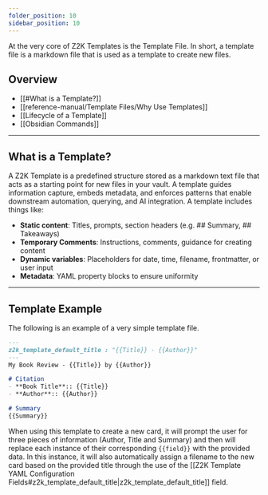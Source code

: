 ```yaml
---
folder_position: 10
sidebar_position: 10
---
```

At the very core of Z2K Templates is the Template File. In short, a template file is a markdown file that is used as a template to create new files. 

## Overview
- [[#What is a Template?]]
- [[reference-manual/Template Files/Why Use Templates]]
- [[Lifecycle of a Template]]
- [[Obsidian Commands]]

---
## What is a Template?
A Z2K Template is a predefined structure stored as a markdown text file that acts as a starting point for new files in your vault. A template guides information capture, embeds metadata, and enforces patterns that enable downstream automation, querying, and AI integration. A template includes things like:

- **Static content**: Titles, prompts, section headers (e.g. ## Summary, ## Takeaways)
- **Temporary Comments**: Instructions, comments, guidance for creating content
- **Dynamic variables**: Placeholders for date, time, filename, frontmatter, or user input 
- **Metadata**: YAML property blocks to ensure uniformity

---

## Template Example
The following is an example of a very simple template file. 

```markdown
---
z2k_template_default_title : "{{Title}} - {{Author}}"
---
My Book Review - {{Title}} by {{Author}}

# Citation
- **Book Title**:: {{Title}}
- **Author**:: {{Author}}

# Summary
{{Summary}}

```

When using this template to create a new card, it will prompt the user for three pieces of information (Author, Title and Summary) and then will replace each instance of their corresponding `{{field}}` with the provided data. In this instance, it will also automatically assign a filename to the new card based on the provided title through the use of the [[Z2K Template YAML Configuration Fields#z2k_template_default_title|z2k_template_default_title]] field. 